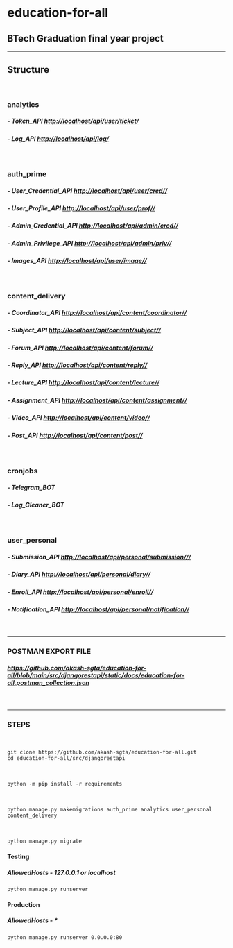 # education-for-all

## BTech Graduation final year project

***

## Structure

 

### analytics
##### - Token_API <http://localhost/api/user/ticket/>
##### - Log_API <http://localhost/api/log/>

 

### auth_prime
##### - User_Credential_API <http://localhost/api/user/cred//>
##### - User_Profile_API <http://localhost/api/user/prof//>
##### - Admin_Credential_API <http://localhost/api/admin/cred//>
##### - Admin_Privilege_API <http://localhost/api/admin/priv//>
##### - Images_API <http://localhost/api/user/image//>

 

### content_delivery
##### - Coordinator_API <http://localhost/api/content/coordinator//>
##### - Subject_API <http://localhost/api/content/subject//>
##### - Forum_API <http://localhost/api/content/forum//>
##### - Reply_API <http://localhost/api/content/reply//>
##### - Lecture_API <http://localhost/api/content/lecture//>
##### - Assignment_API <http://localhost/api/content/assignment//>
##### - Video_API <http://localhost/api/content/video//>
##### - Post_API <http://localhost/api/content/post//>

 

### cronjobs
##### - Telegram_BOT
##### - Log_Cleaner_BOT

 

### user_personal
##### - Submission_API <http://localhost/api/personal/submission///>
##### - Diary_API <http://localhost/api/personal/diary//>
##### - Enroll_API <http://localhost/api/personal/enroll//>
##### - Notification_API <http://localhost/api/personal/notification//>

 

***

### POSTMAN EXPORT FILE
##### <https://github.com/akash-sgta/education-for-all/blob/main/src/djangorestapi/static/docs/education-for-all.postman_collection.json>

 


***
### STEPS

 

    git clone https://github.com/akash-sgta/education-for-all.git
    cd education-for-all/src/djangorestapi
 

    python -m pip install -r requirements

 

    python manage.py makemigrations auth_prime analytics user_personal content_delivery
 

    python manage.py migrate

#### Testing 
##### AllowedHosts - 127.0.0.1 or localhost

    python manage.py runserver

#### Production 
##### AllowedHosts - *

    python manage.py runserver 0.0.0.0:80